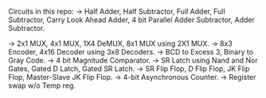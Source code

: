 Circuits in this repo:
-> Half Adder, Half Subtractor, Full Adder, Full Subtractor, Carry Look Ahead Adder, 4 bit Parallel Adder Subtractor, Adder Subtractor.

-> 2x1 MUX, 4x1 MUX, 1X4 DeMUX, 8x1 MUX using 2X1 MUX.
-> 8x3 Encoder, 4x16 Decoder using 3x8 Decoders.
-> BCD to Excess 3, Binary to Gray Code.
-> 4 bit Magnitude Comparator.
-> SR Latch using Nand and Nor Gates, Gated D Latch, Gated SR Latch.
-> SR Flip Flop, D Flip Flop, JK Flip Flop, Master-Slave JK Flip Flop.
-> 4-bit Asynchronous Counter.
-> Register swap w/o Temp reg.
